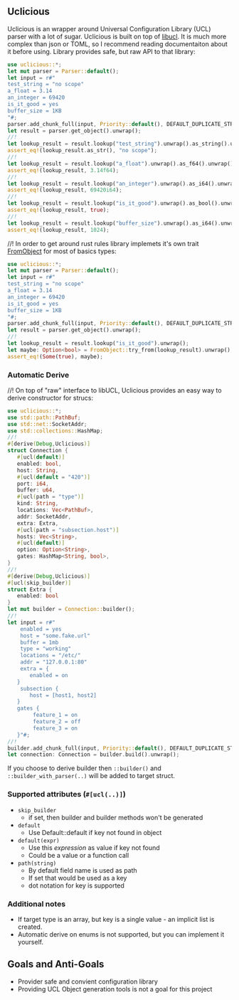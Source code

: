 ## Uclicious

Uclicious is an wrapper around Universal Configuration Library (UCL) parser with a lot of sugar.
Uclicious is built on top of [libucl](https://github.com/vstakhov/libucl).
It is much more complex than json or TOML, so I recommend reading documentaiton about it before using.
Library provides safe, but raw API to that library:
```rust
use uclicious::*;
let mut parser = Parser::default();
let input = r#"
test_string = "no scope"
a_float = 3.14
an_integer = 69420
is_it_good = yes
buffer_size = 1KB
"#;
parser.add_chunk_full(input, Priority::default(), DEFAULT_DUPLICATE_STRATEGY).unwrap();
let result = parser.get_object().unwrap();
//!
let lookup_result = result.lookup("test_string").unwrap().as_string().unwrap();
assert_eq!(lookup_result.as_str(), "no scope");
//!
let lookup_result = result.lookup("a_float").unwrap().as_f64().unwrap();
assert_eq!(lookup_result, 3.14f64);
//!
let lookup_result = result.lookup("an_integer").unwrap().as_i64().unwrap();
assert_eq!(lookup_result, 69420i64);
//!
let lookup_result = result.lookup("is_it_good").unwrap().as_bool().unwrap();
assert_eq!(lookup_result, true);
//!
let lookup_result = result.lookup("buffer_size").unwrap().as_i64().unwrap();
assert_eq!(lookup_result, 1024);
```
//!
In order to get around rust rules library implemets it's own trait [FromObject](from_object/trait.FromObject.html) for most of basics types:
```rust
use uclicious::*;
let mut parser = Parser::default();
let input = r#"
test_string = "no scope"
a_float = 3.14
an_integer = 69420
is_it_good = yes
buffer_size = 1KB
"#;
parser.add_chunk_full(input, Priority::default(), DEFAULT_DUPLICATE_STRATEGY).unwrap();
let result = parser.get_object().unwrap();
//!
let lookup_result = result.lookup("is_it_good").unwrap();
let maybe: Option<bool> = FromObject::try_from(lookup_result).unwrap();
assert_eq!(Some(true), maybe);
```
### Automatic Derive
//!
On top of "raw" interface to libUCL, Uclicious provides an easy way to derive constructor for strucs:
```rust
use uclicious::*;
use std::path::PathBuf;
use std::net::SocketAddr;
use std::collections::HashMap;
//!
#[derive(Debug,Uclicious)]
struct Connection {
   #[ucl(default)]
   enabled: bool,
   host: String,
   #[ucl(default = "420")]
   port: i64,
   buffer: u64,
   #[ucl(path = "type")]
   kind: String,
   locations: Vec<PathBuf>,
   addr: SocketAddr,
   extra: Extra,
   #[ucl(path = "subsection.host")]
   hosts: Vec<String>,
   #[ucl(default)]
   option: Option<String>,
   gates: HashMap<String, bool>,
}
//!
#[derive(Debug,Uclicious)]
#[ucl(skip_builder)]
struct Extra {
   enabled: bool
}
let mut builder = Connection::builder();
//!
let input = r#"
    enabled = yes
    host = "some.fake.url"
    buffer = 1mb
    type = "working"
    locations = "/etc/"
    addr = "127.0.0.1:80"
    extra = {
       enabled = on
   }
    subsection {
       host = [host1, host2]
   }
   gates {
        feature_1 = on
        feature_2 = off
        feature_3 = on
   }"#;
//!
builder.add_chunk_full(input, Priority::default(), DEFAULT_DUPLICATE_STRATEGY).unwrap();
let connection: Connection = builder.build().unwrap();
```

If you choose to derive builder then `::builder()` and `::builder_with_parser(..)` will be added to target struct.

### Supported attributes (`#[ucl(..)]`)

 - `skip_builder`
    - if set, then builder and builder methods won't be generated
 - `default`
    - Use Default::default if key not found in object
 - `default(expr)`
    - Use this _expression_ as value if key not found
    - Could be a value or a function call
 - `path(string)`
    - By default field name is used as path
    - If set that would be used as a key
    - dot notation for key is supported

 ### Additional notes
 - If target type is an array, but key is a single value - an implicit list is created.
 - Automatic derive on enums is not supported, but you can implement it yourself.
## Goals and Anti-Goals
 - Provider safe and convient configuration library
 - Providing UCL Object generation tools is not a goal for this project